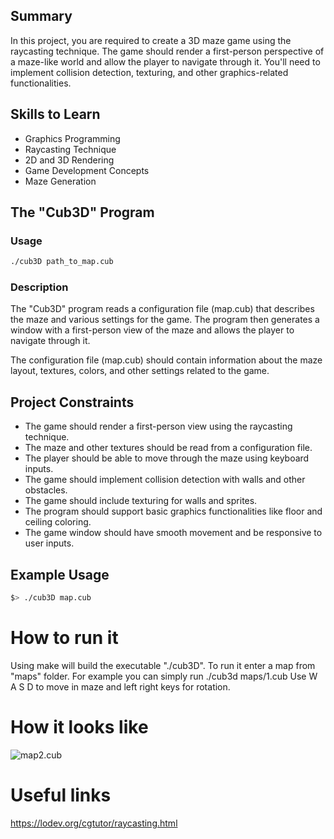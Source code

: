 ## Summary

In this project, you are required to create a 3D maze game using the raycasting technique. The game should render a first-person perspective of a maze-like world and allow the player to navigate through it. You'll need to implement collision detection, texturing, and other graphics-related functionalities.

## Skills to Learn

- Graphics Programming
- Raycasting Technique
- 2D and 3D Rendering
- Game Development Concepts
- Maze Generation

## The "Cub3D" Program

### Usage

```bash
./cub3D path_to_map.cub
```

### Description

The "Cub3D" program reads a configuration file (map.cub) that describes the maze and various settings for the game. The program then generates a window with a first-person view of the maze and allows the player to navigate through it.

The configuration file (map.cub) should contain information about the maze layout, textures, colors, and other settings related to the game.

## Project Constraints

- The game should render a first-person view using the raycasting technique.
- The maze and other textures should be read from a configuration file.
- The player should be able to move through the maze using keyboard inputs.
- The game should implement collision detection with walls and other obstacles.
- The game should include texturing for walls and sprites.
- The program should support basic graphics functionalities like floor and ceiling coloring.
- The game window should have smooth movement and be responsive to user inputs.

## Example Usage

```bash
$> ./cub3D map.cub
```

# How to run it

Using make will build the executable "./cub3D". To run it enter a map from "maps" folder.
For example you can simply run ./cub3d maps/1.cub
Use W A S D to move in maze and left right keys for rotation.

# How it looks like

![map2.cub](https://media.discordapp.net/attachments/937622316433686548/1026168431831171193/Screen_Shot_2022-10-02_at_8.10.34_PM.png?width=1486&height=1177)


# Useful links

https://lodev.org/cgtutor/raycasting.html
